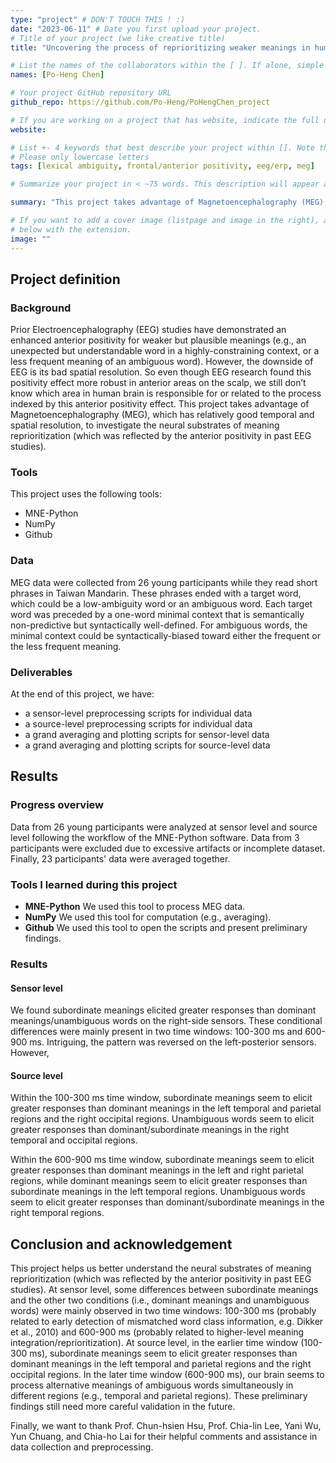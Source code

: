 ```yaml
---
type: "project" # DON'T TOUCH THIS ! :)
date: "2023-06-11" # Date you first upload your project.
# Title of your project (we like creative title)
title: "Uncovering the process of reprioritizing weaker meanings in human brain"

# List the names of the collaborators within the [ ]. If alone, simple put your name within []
names: [Po-Heng Chen]

# Your project GitHub repository URL
github_repo: https://github.com/Po-Heng/PoHengChen_project

# If you are working on a project that has website, indicate the full url including "https://" below or leave it empty.
website:

# List +- 4 keywords that best describe your project within []. Note that the project summary also involves a number of key words. Those are listed on top of the [github repository](https://github.com/PSY6983-2021/project_template), click `manage topics`.
# Please only lowercase letters
tags: [lexical ambiguity, frontal/anterior positivity, eeg/erp, meg]

# Summarize your project in < ~75 words. This description will appear at the top of your page and on the list page with other projects..

summary: "This project takes advantage of Magnetoencephalography (MEG), which has relatively good temporal and spatial resolution, to investigate the neural substrates of meaning reprioritization. MEG data were collected from 26 young participants while they read short phrases ending with either low-ambiguity words or ambiguous words in Taiwan Mandarin. Data were analyzed at sensor level and source level following the workflow of the MNE-Python software. [website]()."

# If you want to add a cover image (listpage and image in the right), add it to your directory and indicate the name
# below with the extension.
image: ""
---
```

<!-- This is an html comment and this won't appear in the rendered page. You are now editing the "content" area, the core of your description. Everything that you can do in markdown is allowed below. We added a couple of comments to guide your through documenting your progress. -->

## Project definition

### Background

Prior Electroencephalography (EEG) studies have demonstrated an enhanced anterior positivity for weaker but plausible meanings (e.g., an unexpected but understandable word in a highly-constraining context, or a less frequent meaning of an ambiguous word). However, the downside of EEG is its bad spatial resolution. So even though EEG research found this positivity effect more robust in anterior areas on the scalp, we still don’t know which area in human brain is responsible for or related to the process indexed by this anterior positivity effect. This project takes advantage of Magnetoencephalography (MEG), which has relatively good temporal and spatial resolution, to investigate the neural substrates of meaning reprioritization (which was reflected by the anterior positivity in past EEG studies).

### Tools

This project uses the following tools:
 * MNE-Python
 * NumPy
 * Github

### Data

MEG data were collected from 26 young participants while they read short phrases in Taiwan Mandarin. These phrases ended with a target word, which could be a low-ambiguity word or an ambiguous word. Each target word was preceded by a one-word minimal context that is semantically non-predictive but syntactically well-defined. For ambiguous words, the minimal context could be syntactically-biased toward either the frequent or the less frequent meaning.

### Deliverables

At the end of this project, we have:
  * a sensor-level preprocessing scripts for individual data
  * a source-level preprocessing scripts for individual data
  * a grand averaging and plotting scripts for sensor-level data
  * a grand averaging and plotting scripts for source-level data

## Results

### Progress overview

Data from 26 young participants were analyzed at sensor level and source level following the workflow of the MNE-Python software. Data from 3 participants were excluded due to excessive artifacts or incomplete dataset. Finally, 23 participants' data were averaged together.

### Tools I learned during this project

 * **MNE-Python** We used this tool to process MEG data.
 * **NumPy** We used this tool for computation (e.g., averaging).
 * **Github** We used this tool to open the scripts and present preliminary findings.

### Results

#### Sensor level

We found subordinate meanings elicited greater responses than dominant meanings/unambiguous words on the right-side sensors. These conditional differences were mainly present in two time windows: 100-300 ms and 600-900 ms. Intriguing, the pattern was reversed on the left-posterior sensors. However, 

#### Source level

Within the 100-300 ms time window, subordinate meanings seem to elicit greater responses than dominant meanings in the left temporal and parietal regions and the right occipital regions. Unambiguous words seem to elicit greater responses than dominant/subordinate meanings in the right temporal and occipital regions.

Within the 600-900 ms time window, subordinate meanings seem to elicit greater responses than dominant meanings in the left and right parietal regions, while dominant meanings seem to elicit greater responses than subordinate meanings in the left temporal regions. Unambiguous words seem to elicit greater responses than dominant/subordinate meanings in the right temporal regions.

## Conclusion and acknowledgement

This project helps us better understand the neural substrates of meaning reprioritization (which was reflected by the anterior positivity in past EEG studies). At sensor level, some differences between subordinate meanings and the other two conditions (i.e., dominant meanings and unambiguous words) were mainly observed in two time windows: 100-300 ms (probably related to early detection of mismatched word class information, e.g. Dikker et al., 2010) and 600-900 ms (probably related to higher-level meaning integration/reprioritization). At source level, in the earlier time window (100-300 ms), subordinate meanings seem to elicit greater responses than dominant meanings in the left temporal and parietal regions and the right occipital regions. In the later time window (600-900 ms), our brain seems to process alternative meanings of ambiguous words simultaneously in different regions (e.g., temporal and parietal regions). These preliminary findings still need more careful validation in the future.

Finally, we want to thank Prof. Chun-hsien Hsu, Prof. Chia-lin Lee, Yani Wu, Yun Chuang, and Chia-ho Lai for their helpful comments and assistance in data collection and preprocessing.